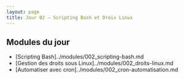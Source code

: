 ```yaml
---
layout: page
title: Jour 02 — Scripting Bash et Droix Linux
---
```


## Modules du jour
- [Scripting Bash]../modules/002_scripting-bash.md
- [Gestion des droits sous Linux]../modules/002_droits-linux.md
- [Automatiser avec cron]../modules/002_cron-automatisation.md
